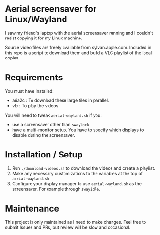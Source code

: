 # Aerial screensaver for Linux/Wayland

I saw my friend's laptop with the aerial screensaver running and I couldn't resist copying it for my Linux machine.

Source video files are freely available from sylvan.apple.com. Included in this repo is a script to download them and build a VLC playlist of the local copies.

# Requirements

You must have installed:

- aria2c : To download these large files in parallel.
- vlc : To play the videos

You will need to tweak `aerial-wayland.sh` if you:

- use a screensaver other than `swaylock`
- have a multi-monitor setup. You have to specify which displays to disable during the screensaver.

# Installation / Setup

1. Run `./download-videos.sh` to download the videos and create a playlist.
2. Make any necessary customizations to the variables at the top of `aerial-wayland.sh`
3. Configure your display manager to use `aerial-wayland.sh` as the screensaver. For example through `swayidle`.


# Maintenance

This project is only maintained as I need to make changes. Feel free to submit Issues and PRs, but review will be slow and occasional.

